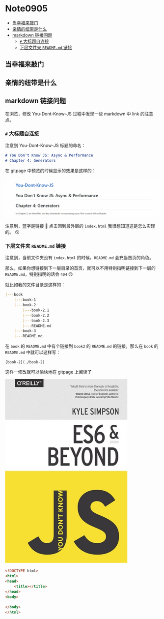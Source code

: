 # Note0905

<!-- MarkdownTOC -->

- [当幸福来敲门](#当幸福来敲门)
- [亲情的纽带是什么](#亲情的纽带是什么)
- [markdown 链接问题](#markdown-链接问题)
    - [`#` 大标题自连接](#-大标题自连接)
    - [下层文件夹 `README.md` 链接](#下层文件夹-readmemd-链接)

<!-- /MarkdownTOC -->

## 当幸福来敲门

## 亲情的纽带是什么


## markdown 链接问题

在浏览，修改 You-Dont-Know-JS 过程中发现一些 markdown 中 link 的注意点。

### `#` 大标题自连接

注意到 You-Dont-Know-JS 标题的命名：

```markdown
# You Don't Know JS: Async & Performance
# Chapter 4: Generators
```

在 gitpage 中预览的时候显示的效果是这样的：

[![you_dont_know_js_title](./image/you_dont_know_js_title.jpg)](https://b1uuue.github.io/You-Dont-Know-JS/async%20&%20performance/ch4.html)

注意到，蓝字是链接 :link: 点击回到最外层的 `index.html` 我很想知道这是怎么实现的。 :kissing:


### 下层文件夹 `README.md` 链接

注意到，当前文件夹没有 `index.html` 的时候，`README.md` 会充当首页的角色。

那么，如果你想链接到下一层目录的首页，就可以不用特别指明链接到下一层的 `README.md`，特别指明的话会 `404` :upside_down_face:

就比如我的文件目录是这样的：

```markdown
|---book
    |---book-1
    |---book-2
        |---book-2.1
        |---book-2.2
        |---book-2.3
        |---README.md
    |---book-3
    |---README.md
```

在 `book` 的 `README.md` 中有个链接到 `book2` 的 `README.md` 的链接，那么在 `book` 的 `README.md` 中就可以这样写：

```markdwon
[book-2](./book-2)
```

这样一修改就可以愉快地在 gitpage 上阅读了

[![you_dont_know_js_cover](./image/you_dont_know_js_cover.jpg)](https://b1uuue.github.io/You-Dont-Know-JS/)


```html
<!DOCTYPE html>
<html>
<head>
    <title></title>
</head>
<body>

</body>
</html>
```
